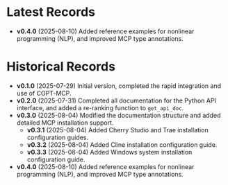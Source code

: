 # Latest Records

- **v0.4.0** (2025-08-10) Added reference examples for nonlinear programming (NLP), and improved MCP type annotations.

# Historical Records

- **v0.1.0** (2025-07-29) Initial version, completed the rapid integration and use of COPT-MCP.
- **v0.2.0** (2025-07-31) Completed all documentation for the Python API interface, and added a re-ranking function to `get_api_doc`.
- **v0.3.0** (2025-08-04) Modified the documentation structure and added detailed MCP installation support.
  - **v0.3.1** (2025-08-04) Added Cherry Studio and Trae installation configuration guides.
  - **v0.3.2** (2025-08-04) Added Cline installation configuration guide.
  - **v0.3.3** (2025-08-04) Added Windows system installation configuration guide.
- **v0.4.0** (2025-08-10) Added reference examples for nonlinear programming (NLP), and improved MCP type annotations.
